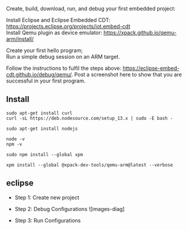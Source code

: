 Create, build, download, run, and debug your first embedded project:

Install Eclipse and Eclipse Embedded CDT: https://projects.eclipse.org/projects/iot.embed-cdt	
Install Qemu plugin as device emulator: https://xpack.github.io/qemu-arm/install/
	
Create your first hello program;	
Run a simple debug session on an ARM target.

Follow the instructions to fulfil the steps above: https://eclipse-embed-cdt.github.io/debug/qemu/.
Post a screenshot here to show that you are successful in your first program.


## Install
```
sudo apt-get install curl
curl -sL https://deb.nodesource.com/setup_13.x | sudo -E bash -

sudo apt-get install nodejs

node -v 
npm -v 

sudo npm install --global xpm

xpm install --global @xpack-dev-tools/qemu-arm@latest --verbose

```

## eclipse
- Step 1: Create new project
- Step 2: Debug Configurations
![images-diag]

- Step 3: Run Configurations
